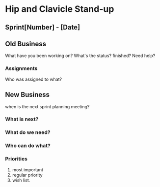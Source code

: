 # Hip and Clavicle Stand-up

## Sprint[Number] - [Date]

## Old Business

What have you been working on?
What's the status? finished? Need help?

### Assignments

Who was assigned to what?

## New Business

when is the next sprint planning meeting?

### What is next?

### What do we need?

### Who can do what?

### Priorities

1. most important
2. regular priority
3. wish list.
